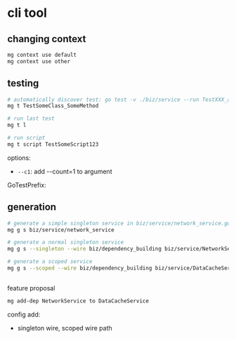 # cli tool

## changing context
```bash
mg context use default
mg context use other
```

## testing

```bash
# automatically discover test: go test -v ./biz/service --run TestXXX_abcd
mg t TestSomeClass_SomeMethod

# run last test
mg t l

# run script
mg t script TestSomeScript123
```

options:
- `--c1`: add --count=1 to argument

GoTestPrefix: 


## generation

```bash
# generate a simple singleton service in biz/service/network_service.go
mg g s biz/service/network_service

# generate a normal singleton service
mg g s --singleton --wire biz/dependency_building biz/service/NetworkService

# generate a scoped service
mg g s --scoped --wire biz/dependency_building biz/service/DataCacheService
```


## 
feature proposal

```bash
mg add-dep NetworkService to DataCacheService

```

config add:
- singleton wire, scoped wire path